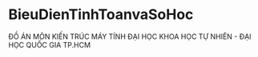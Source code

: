 # BieuDienTinhToanvaSoHoc
ĐỒ ÁN MÔN KIẾN TRÚC MÁY TÍNH
ĐẠI HỌC KHOA HỌC TỰ NHIÊN - ĐẠI HỌC QUỐC GIA TP.HCM
